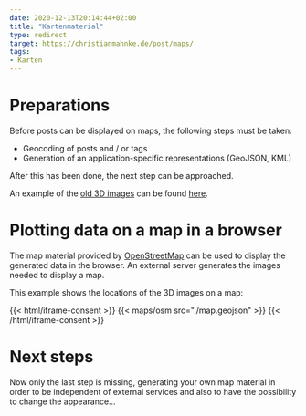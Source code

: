 ```yaml
---
date: 2020-12-13T20:14:44+02:00
title: "Kartenmaterial"
type: redirect
target: https://christianmahnke.de/post/maps/
tags:
- Karten
---
```


# Preparations

Before posts can be displayed on maps, the following steps must be taken:
* Geocoding of posts and / or tags
* Generation of an application-specific representations (GeoJSON, KML)

After this has been done, the next step can be approached.

An example of the [old 3D images](/future/3d/) can be found [here](/future/3d/map.geojson).

# Plotting data on a map in a browser

The map material provided by [OpenStreetMap](https://www.openstreetmap.org/) can be used to display the generated data in the browser. An external server generates the images needed to display a map.

This example shows the locations of the 3D images on a map:

{{< html/iframe-consent >}}
    {{< maps/osm src="./map.geojson" >}}
{{< /html/iframe-consent >}}

# Next steps

Now only the last step is missing, generating your own map material in order to be independent of external services and also to have the possibility to change the appearance...
